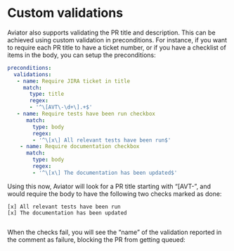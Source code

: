 # Custom validations

Aviator also supports validating the PR title and description. This can be achieved using custom validation in preconditions. For instance, if you want to require each PR title to have a ticket number, or if you have a checklist of items in the body, you can setup the preconditions:

```yaml
preconditions:
  validations:
   - name: Require JIRA ticket in title
     match:
       type: title
       regex:
       - '^\[AVT\-\d+\].+$'
   - name: Require tests have been run checkbox
      match:
        type: body
        regex:
        - '^\[x\] All relevant tests have been run$'
    - name: Require documentation checkbox
      match:
        type: body
        regex:
        - '^\[x\] The documentation has been updated$'
```

Using this now, Aviator will look for a PR title starting with “\[AVT-”, and would require the body to have the following two checks marked as done:

```
[x] All relevant tests have been run
[x] The documentation has been updated
```

<figure><img src="../../.gitbook/assets/Screen Shot 2023-04-19 at 10.42.00 AM.png" alt=""><figcaption></figcaption></figure>

When the checks fail, you will see the “name” of the validation reported in the comment as failure, blocking the PR from getting queued:

<figure><img src="../../.gitbook/assets/Screen Shot 2023-04-19 at 10.44.00 AM.png" alt=""><figcaption></figcaption></figure>
